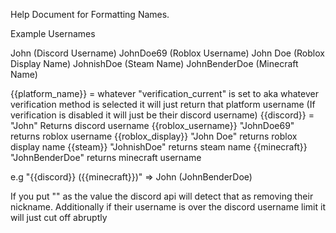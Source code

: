 Help Document for Formatting Names.


Example Usernames

John (Discord Username)
JohnDoe69 (Roblox Username)
John Doe (Roblox Display Name)
JohnishDoe (Steam Name)
JohnBenderDoe (Minecraft Name)

{{platform_name}} = whatever "verification_current" is set to aka whatever verification method is selected it will just return that platform username (If verification is disabled it will just be their discord username)
{{discord}} = "John" Returns discord username
{{roblox_username}} "JohnDoe69" returns roblox username
{{roblox_display}} "John Doe" returns roblox display name
{{steam}} "JohnishDoe" returns steam name
{{minecraft}} "JohnBenderDoe" returns minecraft username

e.g 
"{{discord}} ({{minecraft}})" => John (JohnBenderDoe)

If you put "" as the value the discord api will detect that as removing their nickname.
Additionally if their username is over the discord username limit it will just cut off abruptly 